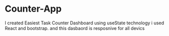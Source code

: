 # Counter-App
I created Easiest Task Counter Dashboard using useState technology i used React and bootstrap. and this dasbaord is resposnive for all devics 

